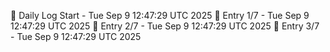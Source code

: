 📅 Daily Log Start - Tue Sep  9 12:47:29 UTC 2025
📌 Entry 1/7 - Tue Sep  9 12:47:29 UTC 2025
📌 Entry 2/7 - Tue Sep  9 12:47:29 UTC 2025
📌 Entry 3/7 - Tue Sep  9 12:47:29 UTC 2025
